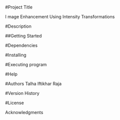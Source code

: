 
#Project Title

I
mage Enhancement Using Intensity Transformations


#Description


##Getting Started

#Dependencies

#Installing

#Executing program

#Help

#Authors
Talha Iftikhar Raja

#Version History

#License


Acknowledgments
